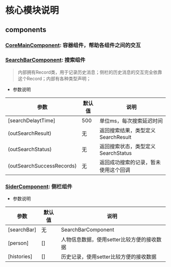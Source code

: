 # 核心模块说明

## components

### [CoreMainComponent](./components/core-main/core-main.component.ts): 容器组件，帮助各组件之间的交互

### [SearchBarComponent](./components/search-bar/search-bar.component.ts): 搜索组件

> 内部拥有Record类，用于记录历史消息；侧栏的历史消息的交互完全依靠这个Record；内部有各种类型声明；

* 参数说明

|参数|默认值|说明|
|--|--|--|
|[searchDelaytTime]|500|单位ms，每次搜索延迟时间|
|(outSearchResult)|无|返回搜索结果，类型定义SearchResult|
|(outSearchStatus)|无|返回搜索状态，类型定义SearchStatus|
|(outSearchSuccessRecords)|无|返回成功搜索的记录，暂未使用这个回调|

### [SiderComponent](./components/sider/sider.component.ts): 侧栏组件

* 参数说明

|参数|默认值|说明|
|--|--|--|
|[searchBar]|无|SearchBarComponent|
|[person]|[]|人物信息数据，使用setter比较方便的接收数据|
|[histories]|[]|历史记录，使用setter比较方便的接收数据|